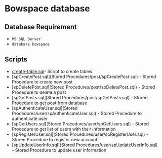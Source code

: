 # Bowspace database

## Database Requirement

- `MS SQL Server`
- `database bowspace`

## Scripts

- [create-table.sql](create-table.sql)- Script to create tables
- [spCreatePost.sql](Stored Procedures/post/spCreatePost.sql) - Stored Procedure to create new post
- [spDeletePost.sql](Stored Procedures/post/spDeletePost.sql) - Stored Procedure to delete a post
- [spGetPosts.sql](Stored Procedures/post/spGetPosts.sql) - Stored Procedure to get post from database
- [spAuthenticateUser.sql](Stored Procedures/user/spAuthenticateUser.sql) - Stored Procedure to authenticate user
- [spGetUsers.sql](Stored Procedures/user/spGetUsers.sql) - Stored Procedure to get list of users with their information
- [spRegisterUser.sql](Stored Procedures/user/spRegisterUser.sql) - Stored Procedure to register new account
- [spUpdateUserInfo.sql](Stored Procedures/user/spUpdateUserInfo.sql) - Stored Procedure to update user information